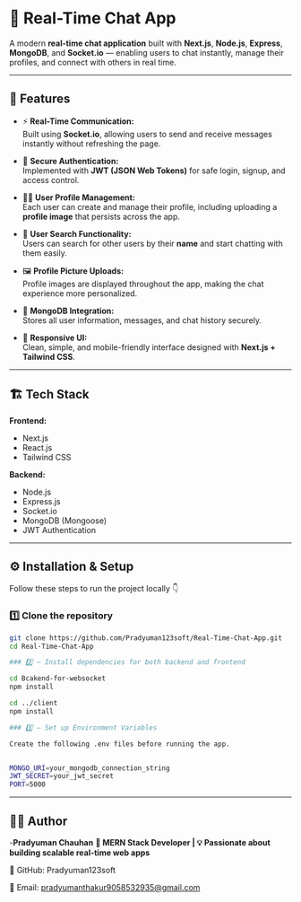 # 💬 Real-Time Chat App

A modern **real-time chat application** built with **Next.js**, **Node.js**, **Express**, **MongoDB**, and **Socket.io** — enabling users to chat instantly, manage their profiles, and connect with others in real time.  

---

## 🚀 Features

- ⚡ **Real-Time Communication:**  
  Built using **Socket.io**, allowing users to send and receive messages instantly without refreshing the page.

- 🔐 **Secure Authentication:**  
  Implemented with **JWT (JSON Web Tokens)** for safe login, signup, and access control.

- 🧑‍💼 **User Profile Management:**  
  Each user can create and manage their profile, including uploading a **profile image** that persists across the app.

- 🔎 **User Search Functionality:**  
  Users can search for other users by their **name** and start chatting with them easily.

- 🖼️ **Profile Picture Uploads:**  
  Profile images are displayed throughout the app, making the chat experience more personalized.

- 💾 **MongoDB Integration:**  
  Stores all user information, messages, and chat history securely.

- 🧰 **Responsive UI:**  
  Clean, simple, and mobile-friendly interface designed with **Next.js + Tailwind CSS**.

---

## 🏗️ Tech Stack

**Frontend:**  
- Next.js  
- React.js  
- Tailwind CSS  

**Backend:**  
- Node.js  
- Express.js  
- Socket.io  
- MongoDB (Mongoose)  
- JWT Authentication  

---

## ⚙️ Installation & Setup

Follow these steps to run the project locally 👇  

### 1️⃣ Clone the repository
```bash
git clone https://github.com/Pradyuman123soft/Real-Time-Chat-App.git
cd Real-Time-Chat-App

### 2️⃣ — Install dependencies for both backend and frontend

cd Bcakend-for-websocket
npm install

cd ../client
npm install

### 3️⃣ — Set up Environment Variables

Create the following .env files before running the app.


MONGO_URI=your_mongodb_connection_string
JWT_SECRET=your_jwt_secret
PORT=5000
```
---

## 👨‍💻 Author

-**Pradyuman Chauhan**
**💼 MERN Stack Developer | 💡 Passionate about building scalable real-time web apps**

🔗 GitHub: Pradyuman123soft

📧 Email: pradyumanthakur9058532935@gmail.com
